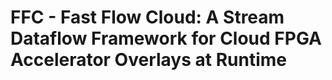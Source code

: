 # FFC - Fast Flow Cloud: A Stream Dataflow Framework for Cloud FPGA Accelerator Overlays at Runtime
